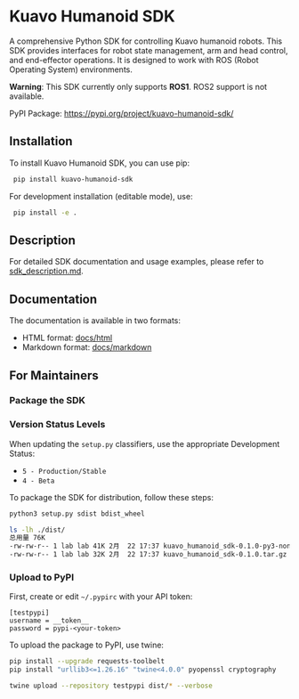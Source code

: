 

# Kuavo Humanoid SDK

A comprehensive Python SDK for controlling Kuavo humanoid robots. This SDK provides interfaces for robot state management, arm and head control, and end-effector operations. It is designed to work with ROS (Robot Operating System) environments.

**Warning**: This SDK currently only supports **ROS1**. ROS2 support is not available.

PyPI Package: https://pypi.org/project/kuavo-humanoid-sdk/

## Installation

To install Kuavo Humanoid SDK, you can use pip:
```bash
 pip install kuavo-humanoid-sdk
```

For development installation (editable mode), use:
```bash
 pip install -e .
```

## Description

For detailed SDK documentation and usage examples, please refer to [sdk_description.md](sdk_description.md).

## Documentation

The documentation is available in two formats:
- HTML format: [docs/html](docs/html)
- Markdown format: [docs/markdown](docs/markdown)


## For Maintainers

### Package the SDK
### Version Status Levels

When updating the `setup.py` classifiers, use the appropriate Development Status:
- `5 - Production/Stable `
- `4 - Beta `

To package the SDK for distribution, follow these steps:
```bash
python3 setup.py sdist bdist_wheel

ls -lh ./dist/
总用量 76K
-rw-rw-r-- 1 lab lab 41K 2月  22 17:37 kuavo_humanoid_sdk-0.1.0-py3-none-any.whl
-rw-rw-r-- 1 lab lab 32K 2月  22 17:37 kuavo_humanoid_sdk-0.1.0.tar.gz
```

### Upload to PyPI
First, create or edit `~/.pypirc` with your API token:
```
[testpypi]
username = __token__
password = pypi-<your-token>
```

To upload the package to PyPI, use twine:
```bash
pip install --upgrade requests-toolbelt
pip install "urllib3<=1.26.16" "twine<4.0.0" pyopenssl cryptography

twine upload --repository testpypi dist/* --verbose
```